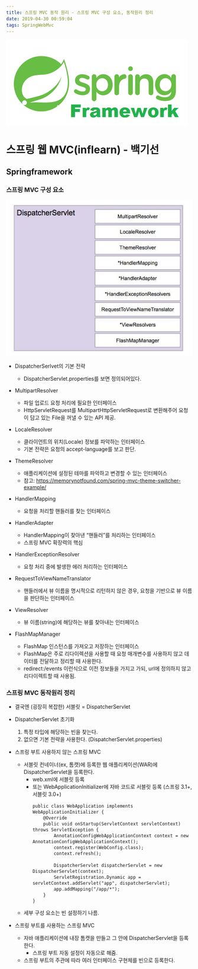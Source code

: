 ```yaml
---
title: 스프링 MVC 동작 원리 - 스프링 MVC 구성 요소, 동작원리 정리
date: 2019-04-30 00:59:04
tags: SpringWebMvc
---
```

![springf](/images/springframwork-logo.png)
# 스프링 웹 MVC(inflearn) - 백기선 
## Springframework

### 스프링 MVC 구성 요소
![springmvc](/images/springwebmvc/springwebmvc03-1.png)
- DispatcherSerlvet의 기본 전략
    - DispatcherServlet.properties를 보면 정의되어있다.
    
- MultipartResolver
    - 파일 업로드 요청 처리에 필요한 인터페이스
    - HttpServletRequest를 MultipartHttpServletRequest로 변환해주어 요청이 담고 있는 File을 꺼낼 수 있는 API 제공.

- LocaleResolver
    - 클라이언트의 위치(Locale) 정보를 파악하는 인터페이스
    - 기본 전략은 요청의 accept-language를 보고 판단.

- ThemeResolver
    - 애플리케이션에 설정된 테마를 파악하고 변경할 수 있는 인터페이스
    - 참고: https://memorynotfound.com/spring-mvc-theme-switcher-example/

- HandlerMapping
    - 요청을 처리할 핸들러를 찾는 인터페이스

- HandlerAdapter
    - HandlerMapping이 찾아낸 “핸들러”를 처리하는 인터페이스
    - 스프링 MVC 확장력의 핵심

- HandlerExceptionResolver
    - 요청 처리 중에 발생한 에러 처리하는 인터페이스

- RequestToViewNameTranslator
    - 핸들러에서 뷰 이름을 명시적으로 리턴하지 않은 경우, 요청을 기반으로 뷰 이름을 판단하는 인터페이스

- ViewResolver
    - 뷰 이름(string)에 해당하는 뷰를 찾아내는 인터페이스

- FlashMapManager
    - FlashMap 인스턴스를 가져오고 저장하는 인터페이스
    - FlashMap은 주로 리다이렉션을 사용할 때 요청 매개변수를 사용하지 않고 데이터를 전달하고 정리할 때 사용한다.
    - redirect:/events 이런식으로 이전 정보들을 가지고 가되, url에 정의하지 않고 리다이렉트할 때 사용됨.
    
### 스프링 MVC 동작원리 정리
- 결국엔 (굉장히 복잡한) 서블릿 = DispatcherServlet
- DispatcherServlet 초기화
    1. 특정 타입에 해당하는 빈을 찾는다.
    2. 없으면 기본 전략을 사용한다. (DispatcherServlet.properties)
- 스프링 부트 사용하지 않는 스프링 MVC
    - 서블릿 컨네이너(ex, 톰캣)에 등록한 웹 애플리케이션(WAR)에 DispatcherServlet을 등록한다.
        - web.xml에 서블릿 등록
        - 또는 WebApplicationInitializer에 자바 코드로 서블릿 등록 (스프링 3.1+, 서블릿 3.0+)
            ```
            public class WebApplication implements WebApplicationInitializer {
                @Override
                public void onStartup(ServletContext servletContext) throws ServletException {
                    AnnotationConfigWebApplicationContext context = new AnnotationConfigWebApplicationContext();
                    context.register(WebConfig.class);
                    context.refresh();
            
                    DispatcherServlet dispatcherServlet = new DispatcherServlet(context);
                    ServletRegistration.Dynamic app = servletContext.addServlet("app", dispatcherServlet);
                    app.addMapping("/app/*");
                }
            }
            ```
    - 세부 구성 요소는 빈 설정하기 나름.

- 스프링 부트를 사용하는 스프링 MVC
    - 자바 애플리케이션에 내장 톰캣을 만들고 그 안에 DispatcherServlet을 등록한다.
        - 스프링 부트 자동 설정이 자동으로 해줌.
    - 스프링 부트의 주관에 따라 여러 인터페이스 구현체를 빈으로 등록한다.
<br><br>